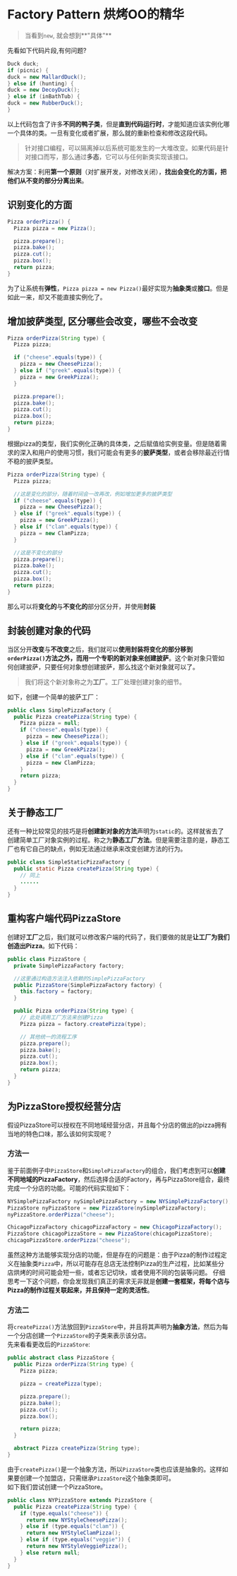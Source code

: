 # Factory Pattern 烘烤OO的精华

> 当看到`new`, 就会想到**"具体"**  

先看如下代码片段,有何问题?

```java
Duck duck;
if (picnic) {
duck = new MallardDuck();
} else if (hunting) {
duck = new DecoyDuck();
} else if (inBathTub) {
duck = new RubberDuck();
}
```
以上代码包含了许多**不同的鸭子类**，但是**直到代码运行时**，才能知道应该实例化哪一个具体的类。一旦有变化或者扩展，那么就的重新检查和修改这段代码。  

> 针对接口编程，可以隔离掉以后系统可能发生的一大堆改变。如果代码是针对接口而写，那么通过**多态**，它可以与任何新类实现该接口。

解决方案：利用**第一个原则**（对扩展开发，对修改关闭），**找出会变化的方面，把他们从不变的部分分离出来**。

## 识别变化的方面

```java
Pizza orderPizza() {
  Pizza pizza = new Pizza();

  pizza.prepare();
  pizza.bake();
  pizza.cut();
  pizza.box();
  return pizza;
}
```
为了让系统有**弹性**，`Pizza pizza = new Pizza()`最好实现为**抽象类**或**接口**。但是如此一来，却又不能直接实例化了。

## 增加披萨类型, 区分哪些会改变，哪些不会改变

```java
Pizza orderPizza(String type) {
  Pizza pizza;

  if ("cheese".equals(type)) {
    pizza = new CheesePizza();
  } else if ("greek".equals(type)) {
    pizza = new GreekPizza();
  }

  pizza.prepare();
  pizza.bake();
  pizza.cut();
  pizza.box();
  return pizza;
}
```
根据pizza的类型，我们实例化正确的具体类，之后赋值给实例变量。但是随着需求的深入和用户的使用习惯，我们可能会有更多的**披萨类型**，或者会移除最近行情不稳的披萨类型。

```java
Pizza orderPizza(String type) {
  Pizza pizza;

  //这是变化的部分，随着时间会一改再改，例如增加更多的披萨类型
  if ("cheese".equals(type)) {
    pizza = new CheesePizza();
  } else if ("greek".equals(type)) {
    pizza = new GreekPizza();
  } else if ("clam".equals(type)) {
    pizza = new ClamPizza;
  }

  //这是不变化的部分
  pizza.prepare();
  pizza.bake();
  pizza.cut();
  pizza.box();
  return pizza;
}
```
那么可以将**变化的**与**不变化的**部分区分开，并使用**封装**

## 封装创建对象的代码
当区分开**改变**与**不改变**之后，我们就可以**使用封装将变化的部分移到`orderPizza()`方法之外，而用一个专职的新对象来创建披萨**。这个新对象只管如何创建披萨，只要任何对象想创建披萨，那么找这个新对象就可以了。

> 我们将这个新对象称之为**工厂**。工厂处理创建对象的细节。

如下，创建一个简单的披萨工厂：

```java
public class SimplePizzaFactory {
  public Pizza createPizza(String type) {
    Pizza pizza = null;
    if ("cheese".equals(type)) {
      pizza = new CheesePizza();
    } else if ("greek".equals(type)) {
      pizza = new GreekPizza();
    } else if ("clam".equals(type)) {
      pizza = new ClamPizza;
    }
    return pizza;
  }
}
```

## 关于静态工厂
还有一种比较常见的技巧是将**创建新对象的方法**声明为`static`的。这样就省去了创建简单工厂对象实例的过程。称之为**静态工厂方法**。但是需要注意的是，静态工厂也有它自己的缺点，例如无法通过继承来改变创建方法的行为。

```java
public class SimpleStaticPizzaFactory {
  public static Pizza createPizza(String type) {
    // 同上
    ......
  }
}
```

## 重构客户端代码PizzaStore
创建好**工厂**之后，我们就可以修改客户端的代码了，我们要做的就是**让工厂为我们创造出Pizza**。如下代码：

```java
public class PizzaStore {
  private SimplePizzaFactory factory;

  //这里通过构造方法注入依赖的SimplePizzaFactory
  public PizzaStore(SimplePizzaFactory factory) {
    this.factory = factory;
  }

  public Pizza orderPizza(String type) {
    // 此处调用工厂方法来创建Pizza
    Pizza pizza = factory.createPizza(type);

    // 其他统一的流程工序
    pizza.prepare();
    pizza.bake();
    pizza.cut();
    pizza.box();
    return pizza;
  }
}
```

## 为PizzaStore授权经营分店
假设PizzaStore可以授权在不同地域经营分店，并且每个分店的做出的pizza拥有当地的特色口味，那么该如何实现呢？

### 方法一
鉴于前面例子中`PizzaStore`和`SimplePizzaFactory`的组合，我们考虑到可以**创建不同地域的PizzaFactory**，然后选择合适的Factory，再与PizzaStore组合，最终完成一个分店的功能。可能的代码实现如下：

```java
NYSimplePizzaFactory nySimplePizzaFactory = new NYSimplePizzaFactory();
PizzaStore nyPizzaStore = new PizzaStore(nySimplePizzaFactory);
nyPizzaStore.orderPizza("cheese");

ChicagoPizzaFactory chicagoPizzaFactory = new ChicagoPizzaFactory();
PizzaStore chicagoPizzaStore = new PizzaStore(chicagoPizzaStore);
chicagoPizzaStore.orderPizza("cheese");
```
虽然这种方法能够实现分店的功能，但是存在的问题是：由于Pizza的制作过程定义在抽象类`Pizza`中，所以可能存在总店无法控制Pizza的生产过程，比如某些分店烘烤的时间可能会短一些，或者忘记切块，或者使用不同的包装等问题。
仔细思考一下这个问题，你会发现我们真正的需求无非就是**创建一套框架，将每个店与Pizza的制作过程关联起来，并且保持一定的灵活性**。

### 方法二
将`createPizza()`方法放回到`PizzaStore`中，并且将其声明为**抽象方法**，然后为每一个分店创建一个`PizzaStore`的子类来表示该分店。  
先来看看更改后的`PizzaStore`:

```java
public abstract class PizzaStore {
  public Pizza orderPizza(String type) {
    Pizza pizza;

    pizza = createPizza(type);

    pizza.prepare();
    pizza.bake();
    pizza.cut();
    pizza.box();

    return pizza;
  }

  abstract Pizza createPizza(String type);
}
```

由于`createPizza()`是一个抽象方法，所以`PizzaStore`类也应该是抽象的。这样如果要创建一个加盟店，只需继承`PizzaStore`这个抽象类即可。  
如下我们尝试创建一个PizzaStore。

```java
public class NYPizzaStore extends PizzaStore {
  public Pizza createPizza(String type) {
    if (type.equals("cheese")) {
      return new NYStyleCheesePizza();
    } else if (type.equals("clam")) {
      return new NYStyleClamPizza();
    } else if (type.equals("veggie")) {
      return new NYStyleVeggiePizza();
    } else return null;
  }
}
```
